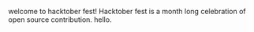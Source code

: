 welcome to hacktober fest!
Hacktober fest is a month long celebration of open source contribution.
hello.